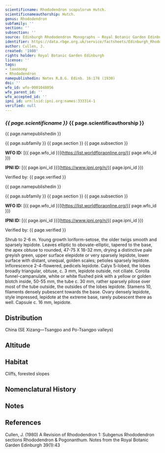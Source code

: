 ```yaml
---
scientificname: Rhododendron scopulorum Hutch.
scientificnameauthorship: Hutch.
genus: Rhododendron
subfamily: ''
section: ''
subsection: ''
source: Edinburgh Rhododendron Monographs – Royal Botanic Garden Edinburgh
identifier: https://data.rbge.org.uk/service/factsheets/Edinburgh_Rhododendron_Monographs.xhtml
author: Cullen, J.
created: '1980'
rights holder: Royal Botanic Garden Edinburgh
license: ''
tags:
- taxonomy
- Rhododendron
namepublishedin: Notes R.B.G. Edinb. 16:178 (1930)
doi: ''
wfo_id: wfo-0001048056
wfo_parent_id: ''
wfo_accepted_id: ''
ipni_id: urn:lsid:ipni.org:names:333314-1
verified: null
---
```

### _{{ page.scientificname }}_ {{ page.scientificauthorship }}
 {{ page.namepublishedin }}

{{ page.subfamily }} {{ page.section }} {{ page.subsection }}

**WFO ID:** [{{ page.wfo_id }}](https://list.worldfloraonline.org/{{ page.wfo_id }})

**IPNI ID:** [{{ page.ipni_id }}](https://www.ipni.org/n/{{ page.ipni_id }})

Verified by: {{ page.verified }}

 {{ page.namepublishedin }}

{{ page.subfamily }} {{ page.section }} {{ page.subsection }}

**WFO ID:** [{{ page.wfo_id }}](https://list.worldfloraonline.org/{{ page.wfo_id }})

**IPNI ID:** [{{ page.ipni_id }}](https://www.ipni.org/n/{{ page.ipni_id }})

Verified by: {{ page.verified }}



Shrub to 2-6 m. Young growth loriform-setose, the older twigs smooth and sparsely lepidote. Leaves elliptic to obovate-elliptic, tapered to the base, the apex obtuse to rounded, 47-75 X 18-32 mm, drying a distinctive pale greyish green, upper surface elepidote or very sparsely lepidote, lower surface with distant, unequal, golden scales; petioles sparsely lepidote. Inflorescence 2-4-fIowered, pedicels lepidote. Calyx 5-lobed, the lobes broadly triangular, obtuse, c. 3 mm, lepidote outside, not ciliate. Corolla funnel-campanulate, white or white flushed pink with a yellow or golden blotch inside, 50-55 mm, the tube c. 30 mm, rather sparsely pilose over most of the tube outside, the outsides of the lobes lepidote. Stamens 10, filaments densely pubescent towards the base. Ovary densely lepidote, style impressed, lepidote at the extreme base, rarely pubescent there as well. Capsule c. 16 mm, lepidote.

## Distribution
China (SE Xizang—Tsangpo and Po-Tsangpo valleys)

## Altitude


## Habitat
Cliffs, forested slopes

## Nomenclatural History

                       
## Notes


## References

Cullen, J. (1980) A Revision of Rhododendron 1: Subgenus Rhododendron sections Rhododendron & Pogonanthum. Notes from the Royal Botanic Garden Edinburgh 39(1):43
